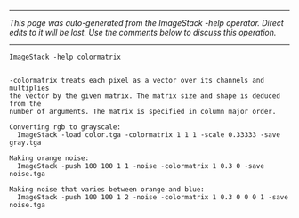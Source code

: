 
---

_This page was auto-generated from the ImageStack -help operator. Direct edits to it will be lost. Use the comments below to discuss this operation._

---

```
ImageStack -help colormatrix


-colormatrix treats each pixel as a vector over its channels and multiplies
the vector by the given matrix. The matrix size and shape is deduced from the
number of arguments. The matrix is specified in column major order.

Converting rgb to grayscale:
  ImageStack -load color.tga -colormatrix 1 1 1 -scale 0.33333 -save gray.tga

Making orange noise:
  ImageStack -push 100 100 1 1 -noise -colormatrix 1 0.3 0 -save noise.tga

Making noise that varies between orange and blue:
  ImageStack -push 100 100 1 2 -noise -colormatrix 1 0.3 0 0 0 1 -save noise.tga

```